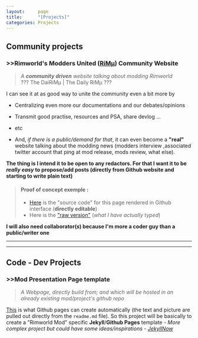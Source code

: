 ```yaml
---
layout:     page
title:      "[Projects]"
categories: Projects
---
```

## Community projects

### >>Rimworld's Modders United (**[RiMµ](https://github.com/RimWorldMod)**) Community Website
>*A __community driven__ website talking about modding Rimworld*          
   > ??? The DaiRiMµ \| The Daily RiMµ ???

I can see it at as good way to unite the community even a bit more  by 

- Centralizing even more our documentations and our debates/opinions

- Transmit good practise, resources and PSA, share devlog ... 

- etc 

- And, *if there is a public/demand for that*, it can even become a **"real"** website talking about the modding news (modders interview ,associated twitter account that ping at mod release, mods review, what else). 
 
**The thing is I intend it to be open to any redactors. For that I want it to be _really easy_ to propose/add posts (directly from Github website and starting to write plain text)**

> #### Proof of concept exemple :
> - [Here](https://github.com/kaptain-kavern/kaptain-kavern.github.io/blob/master/pages/projects.markdown) is the "source code" for this page rendered in Github interface (**directly editable**)
> - Here is the ["raw version"](https://raw.githubusercontent.com/kaptain-kavern/kaptain-kavern.github.io/master/pages/projects.markdown) (*what I have actually typed*)

**I will also need collaborator(_s_) because I'm more a coder guy than a public/writer one**

___
___

## Code - Dev Projects

### >>Mod Presentation Page template
>*A Webpage, directly build from; and which will be hosted in an already existing mod/project's github repo*

[This](https://kaptain-kavern.github.io/AsSimpleAsRack/) is what Github pages can create automatically (the text and picture are pulled out  directly from the `readme.md` file). So this project will be basically to create a "Rimworld Mod" specific **Jekyll**/**Github Pages** template - *More complex project but could have some ideas/inspirations - [JekyllNow](https://github.com/barryclark/jekyll-now)*
